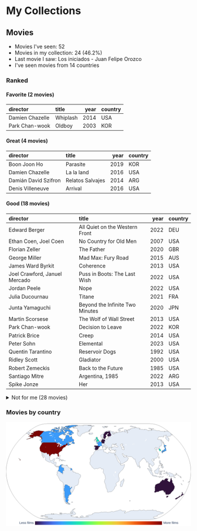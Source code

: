 # My Collections

## Movies

- Movies I've seen: 52
- Movies in my collection: 24 (46.2%)
- Last movie I saw: Los iniciados - Juan Felipe Orozco
- I've seen movies from 14 countries

### Ranked

#### Favorite (2 movies)

| director        | title    |   year | country   |
|:----------------|:---------|-------:|:----------|
| Damien Chazelle | Whiplash |   2014 | USA       |
| Park Chan-wook  | Oldboy   |   2003 | KOR       |

#### Great (4 movies)

| director             | title            |   year | country   |
|:---------------------|:-----------------|-------:|:----------|
| Boon Joon Ho         | Parasite         |   2019 | KOR       |
| Damien Chazelle      | La la land       |   2016 | USA       |
| Damián David Szifron | Relatos Salvajes |   2014 | ARG       |
| Denis Villeneuve     | Arrival          |   2016 | USA       |

#### Good (18 movies)

| director                      | title                           |   year | country   |
|:------------------------------|:--------------------------------|-------:|:----------|
| Edward Berger                 | All Quiet on the Western Front  |   2022 | DEU       |
| Ethan Coen, Joel Coen         | No Country for Old Men          |   2007 | USA       |
| Florian Zeller                | The Father                      |   2020 | GBR       |
| George Miller                 | Mad Max: Fury Road              |   2015 | AUS       |
| James Ward Byrkit             | Coherence                       |   2013 | USA       |
| Joel Crawford, Januel Mercado | Puss in Boots: The Last Wish    |   2022 | USA       |
| Jordan Peele                  | Nope                            |   2022 | USA       |
| Julia Ducournau               | Titane                          |   2021 | FRA       |
| Junta Yamaguchi               | Beyond the Infinite Two Minutes |   2020 | JPN       |
| Martin Scorsese               | The Wolf of Wall Street         |   2013 | USA       |
| Park Chan-wook                | Decision to Leave               |   2022 | KOR       |
| Patrick Brice                 | Creep                           |   2014 | USA       |
| Peter Sohn                    | Elemental                       |   2023 | USA       |
| Quentin Tarantino             | Reservoir Dogs                  |   1992 | USA       |
| Ridley Scott                  | Gladiator                       |   2000 | USA       |
| Robert Zemeckis               | Back to the Future              |   1985 | USA       |
| Santiago Mitre                | Argentina, 1985                 |   2022 | ARG       |
| Spike Jonze                   | Her                             |   2013 | USA       |

<details>
<summary>Not for me (28 movies)</summary>

| director                           | title                                             |   year | country   |
|:-----------------------------------|:--------------------------------------------------|-------:|:----------|
| Brad Bird                          | Ratatouille                                       |   2007 | USA       |
| Brandon Cronenberg                 | Infinity Pool                                     |   2023 | CAN       |
| Brandon Cronenberg                 | Possessor                                         |   2020 | CAN       |
| Carlota Pereda                     | Cerdita                                           |   2022 | ESP       |
| Christopher Nolan                  | Oppenheimer                                       |   2023 | USA       |
| Colbert García                     | Silencio en el paraíso                            |   2011 | COL       |
| Darren Aronofsky                   | The Whale                                         |   2022 | USA       |
| Dean Fleischer-Camp                | Marcel the Shell with Shoes On                    |   2021 | USA       |
| Denis Villeneuve                   | Sicario                                           |   2015 | USA       |
| Edgar Wright                       | Shaun of the Dead                                 |   2004 | GBR       |
| Fabrice Éboué                      | Some Like It Rare                                 |   2021 | FRA       |
| Guillermo del Toro, Mark Gustafson | Guillermo del Toro's Pinocchio                    |   2022 | USA       |
| Hideo Nakata                       | Ringu                                             |   1998 | JPN       |
| Jalmari Helander                   | Sisu                                              |   2022 | FIN       |
| James Cameron                      | The Terminator                                    |   1984 | USA       |
| James Mangold                      | Indiana Jones and the Dial of Destiny             |   2023 | USA       |
| John Krasinski                     | A Quiet Place                                     |   2018 | USA       |
| John Krasinski                     | A Quiet Place Part II                             |   2020 | USA       |
| Juan Felipe Orozco                 | Los iniciados                                     |   2023 | COL       |
| Lee Cronin                         | Evil Dead Rise                                    |   2023 | USA       |
| Luca Guadagnino                    | Bones and All                                     |   2022 | USA       |
| Mike Newell                        | Harry Potter and the Goblet of Fire               |   2005 | GBR       |
| Oliver Stone                       | Snowden                                           |   2016 | USA       |
| Peter Jackson                      | The Lord of the Rings: The Fellowship of the Ring |   2001 | NZL       |
| Ridley Scott                       | The Martian                                       |   2015 | USA       |
| Ridley Scott                       | Alien                                             |   1979 | USA       |
| Ruben Östlund                      | Triangle of Sadness                               |   2022 | SWE       |
| Wes Anderson                       | Asteroid City                                     |   2023 | USA       |
</details>

### Movies by country

<picture>
  <source media="(prefers-color-scheme: dark)" srcset="figures/films_map_plotly_dark.png">
  <source media="(prefers-color-scheme: light)" srcset="figures/films_map_plotly.png">
  <img alt="Frequency of films by country choropleth map" src="figures/films_map_plotly.png">
</picture>
